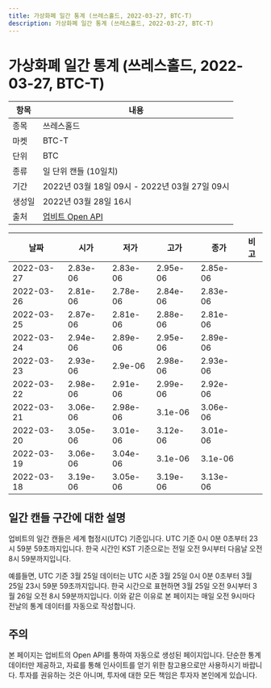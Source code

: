 ```yaml
---
title: 가상화폐 일간 통계 (쓰레스홀드, 2022-03-27, BTC-T)
description: 가상화폐 일간 통계 (쓰레스홀드, 2022-03-27, BTC-T)
---
```


가상화폐 일간 통계 (쓰레스홀드, 2022-03-27, BTC-T)
===

|항목|내용|
|--|--|
|종목|쓰레스홀드|
|마켓|BTC-T|
|단위|BTC|
|종류|일 단위 캔들 (10일치)|
|기간|2022년 03월 18일 09시 - 2022년 03월 27일 09시|
|생성일|2022년 03월 28일 16시|
|출처|[업비트 Open API](https://docs.upbit.com)|


|날짜|시가|저가|고가|종가|비고|
|--|--|--|--|--|--|
|2022-03-27|2.83e-06|2.83e-06|2.95e-06|2.85e-06|    |
|2022-03-26|2.81e-06|2.78e-06|2.84e-06|2.83e-06|    |
|2022-03-25|2.87e-06|2.81e-06|2.88e-06|2.81e-06|    |
|2022-03-24|2.94e-06|2.89e-06|2.95e-06|2.89e-06|    |
|2022-03-23|2.93e-06|2.9e-06|2.98e-06|2.93e-06|    |
|2022-03-22|2.98e-06|2.91e-06|2.99e-06|2.92e-06|    |
|2022-03-21|3.06e-06|2.98e-06|3.1e-06|3.06e-06|    |
|2022-03-20|3.05e-06|3.01e-06|3.12e-06|3.01e-06|    |
|2022-03-19|3.06e-06|3.04e-06|3.1e-06|3.1e-06|    |
|2022-03-18|3.19e-06|3.05e-06|3.19e-06|3.13e-06|    |


일간 캔들 구간에 대한 설명
---


업비트의 일간 캔들은 세계 협정시(UTC) 기준입니다. 
UTC 기준 0시 0분 0초부터 23시 59분 59초까지입니다. 
한국 시간인 KST 기준으로는 전일 오전 9시부터 다음날 오전 8시 59분까지입니다. 


예를들면, UTC 기준 3월 25일 데이터는 UTC 시준 3월 25일 0시 0분 0초부터 3월 25일 23시 59분 59초까지입니다. 
한국 시간으로 표현하면 3월 25일 오전 9시부터 3월 26일 오전 8시 59분까지입니다. 
이와 같은 이유로 본 페이지는 매일 오전 9시마다 전날의 통계 데이터를 자동으로 작성합니다. 


주의
---


본 페이지는 업비트의 Open API를 통하여 자동으로 생성된 페이지입니다. 
단순한 통계 데이터만 제공하고, 자료를 통해 인사이트를 얻기 위한 참고용으로만 사용하시기 바랍니다. 
투자를 권유하는 것은 아니며, 투자에 대한 모든 책임은 투자자 본인에게 있습니다. 
